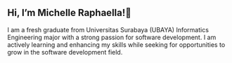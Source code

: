 <h2>Hi, I’m Michelle Raphaella!👋</h2>
I am a fresh graduate from Universitas Surabaya (UBAYA) Informatics Engineering major with a strong passion for software development. I am actively learning and enhancing my skills while seeking for opportunities to grow in the software development field.
<!---
michelleraphaella/michelleraphaella is a ✨ special ✨ repository because its `README.md` (this file) appears on your GitHub profile.
You can click the Preview link to take a look at your changes.
--->
